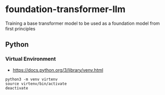 # foundation-transformer-llm
Training a base transformer model to be used as a foundation model from first principles

## Python
### Virtual Environment
- https://docs.python.org/3/library/venv.html

```
python3 -m venv virtenv         
source virtenv/bin/activate
deactivate           
 
```
